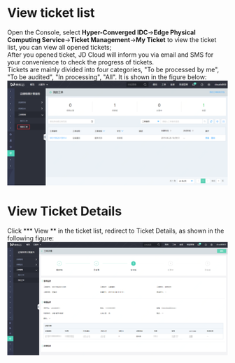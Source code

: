 # View ticket list

Open the Console, select **Hyper-Converged IDC**->**Edge Physical Computing Service**->**Ticket Management**->**My Ticket** to view the ticket list, you can view all opened tickets;</br>
After you opened ticket, JD Cloud will inform you via email and SMS for your convenience to check the progress of tickets.</br>
Tickets are mainly divided into four categories, "To be processed by me", "To be audited", "In processing", "All". It is shown in the figure below:
![我的工单页面查看连接](https://github.com/jdcloudcom/cn/blob/cn-edge-physical-computing-service/documentation/Hyper-Converged-IDC/Edge-Physical-Computing-Service/Image/EPCSWO004.png)

# View Ticket Details
Click *** View ** in the ticket list, redirect to Ticket Details, as shown in the following figure:
![工单详细查看连接](https://github.com/jdcloudcom/cn/blob/cn-edge-physical-computing-service/documentation/Hyper-Converged-IDC/Edge-Physical-Computing-Service/Image/EPCSWO002.png)
